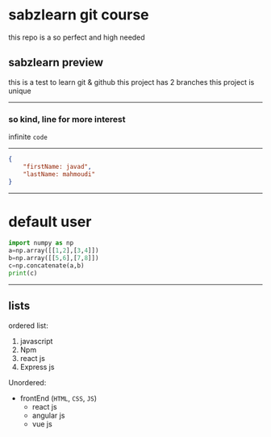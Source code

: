 # sabzlearn git course
<p>this repo is a so perfect and high needed</p>

## sabzlearn preview

this is a test to learn git & github
this project has 2 branches
this project is unique
___

### so kind, line for more interest
infinite `code`
___

```json
{
    "firstName: javad",
    "lastName: mahmoudi"
}
```
___

# default user
```python
import numpy as np
a=np.array([[1,2],[3,4]])
b=np.array([[5,6],[7,8]])
c=np.concatenate(a,b)
print(c)


```

___

## lists

ordered list: 

1. javascript
2. Npm
3. react js
4. Express js

Unordered:

- frontEnd (`HTML`, `CSS`, `JS`)
  - react js
  - angular js
  - vue js 

